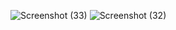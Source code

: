 
![Screenshot (33)](https://github.com/user-attachments/assets/d9f3b258-dd87-4c82-a631-5978a0603afe)
![Screenshot (32)](https://github.com/user-attachments/assets/629bf219-20f0-46ae-9a5c-0fa7fe419016)
